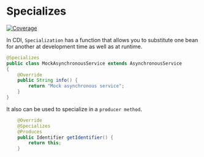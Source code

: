# Specializes
[![Coverage](https://sonarcloud.io/api/project_badges/measure?project=org.jugistanbul%3Aspecializes&metric=coverage)](https://sonarcloud.io/dashboard?id=org.jugistanbul%3Aspecializes)

In CDI, `Specialization` has a function that allows you to substitute one bean for another at development time as well as at runtime. 

```java
@Specializes
public class MockAsynchronousService extends AsynchronousService
{
    @Override
    public String info() {
        return "Mock asynchronous service";
    }
}
```

It also can be used to specialize in a `producer method`.

```java
    @Override
    @Specializes
    @Produces
    public Identifier getIdentifier() {
        return this;
    }
```
 